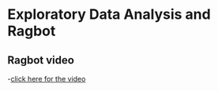 # Exploratory Data Analysis and Ragbot

## Ragbot video 
-[click here for the video](https://drive.google.com/file/d/16gHLQwwr0XMBqVIdjhO2_d_Ox0krg9cv/view?usp=drive_link)

